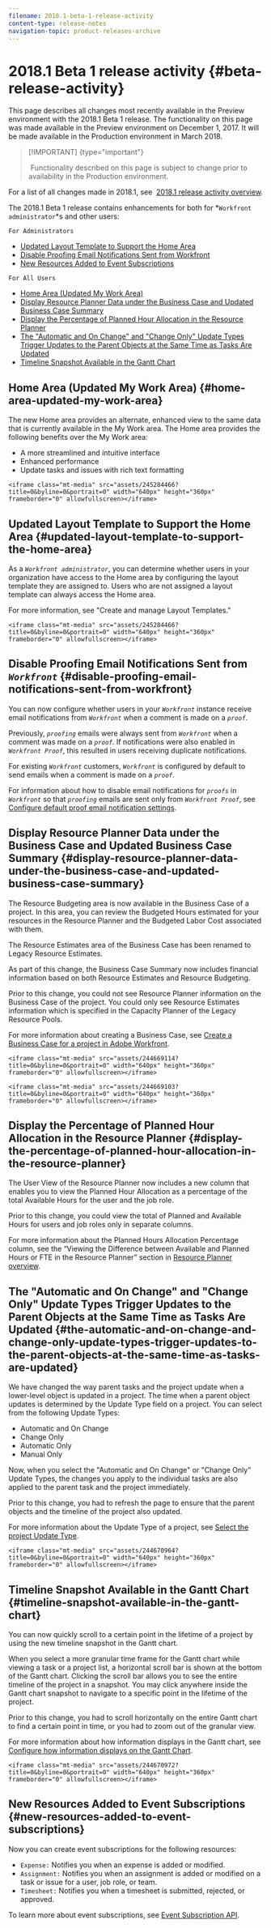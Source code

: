 ```yaml
---
filename: 2018.1-beta-1-release-activity
content-type: release-notes
navigation-topic: product-releases-archive
---
```




# 2018.1 Beta 1 release activity {#beta-release-activity}

This page describes all changes most recently available in the Preview environment with the 2018.1 Beta 1 release. The functionality on this page was made available in the Preview environment on December 1, 2017. It will be made available in&nbsp;the Production environment in March 2018.


>[!IMPORTANT] {type="important"}
>
>&nbsp;Functionality described on this page is subject to change prior to availability in the Production environment.


For a list of all changes made in 2018.1, see&nbsp; [2018.1 release activity overview](2018.1-release-activity-overview.md).


The 2018.1 Beta 1 release contains enhancements for both for *`Workfront administrator`*s and other users:


`For Administrators` 



* [Updated Layout Template to Support the Home Area](#updated-layout-template-to-support-the-home-area) 
* [Disable Proofing Email Notifications Sent from Workfront](#disable-proofing-email-notifications) 
* [New Resources Added to Event Subscriptions](#new-resources-added-to-event-subscriptions) 


`For All Users` 



* [Home Area (Updated My Work Area)](#home-area) 
* [Display Resource Planner Data under the Business Case and Updated Business Case Summary](#display-resource-planner-data-under-the-business-case) 
* [Display the Percentage of Planned Hour Allocation in the Resource Planner](#display-the-percentage-of-planned-hour-allocation-in-the-resource-planner) 
* [The "Automatic and On Change" and "Change Only" Update Types Trigger Updates to the Parent Objects at the Same Time as Tasks Are Updated](#update-types-trigger-updates-to-the-parent-object) 
* [Timeline Snapshot Available in the Gantt Chart](#timeline-snapshot-available-in-the-gantt-chart) 




## Home Area (Updated My Work Area) {#home-area-updated-my-work-area}

The new Home area provides an alternate, enhanced view to the same data that is currently available in the My Work area. The Home area provides the following benefits over the My Work area:



* A more streamlined and intuitive interface
* Enhanced performance
* Update tasks and issues with rich text formatting


`<iframe class="mt-media" src="assets/245284466?title=0&byline=0&portrait=0" width="640px" height="360px" frameborder="0" allowfullscreen></iframe>` 


## Updated Layout Template to Support the Home Area {#updated-layout-template-to-support-the-home-area}

As a *`Workfront administrator`*, you can determine whether users in your organization have access to the Home area by configuring the layout template they are assigned to. Users who are not assigned a layout template can always access the Home area.


For more information, see "Create and manage Layout Templates."


`<iframe class="mt-media" src="assets/245284466?title=0&byline=0&portrait=0" width="640px" height="360px" frameborder="0" allowfullscreen></iframe>` 


## Disable Proofing Email Notifications Sent from *`Workfront`* {#disable-proofing-email-notifications-sent-from-workfront}

You can now configure whether users in your *`Workfront`* instance receive email notifications from *`Workfront`* when a comment is made on a *`proof`*.


Previously, *`proofing`* emails were always sent from *`Workfront`* when a comment was made on a *`proof`*. If notifications were also enabled in *`Workfront Proof`*, this resulted in users receiving duplicate notifications.&nbsp;


For existing *`Workfront`* customers, *`Workfront`* is configured by default to send emails when a comment is made on a *`proof`*. 


For information about how to disable email notifications for *`proofs`* in *`Workfront`* so that *`proofing`* emails are sent only from *`Workfront Proof`*, see&nbsp; [Configure default proof email notification settings](configure-default-proof-email-notification-settings.md).&nbsp;&nbsp;


## Display Resource Planner Data under the Business Case and Updated Business Case Summary {#display-resource-planner-data-under-the-business-case-and-updated-business-case-summary}

The Resource Budgeting area is now available in the Business Case of a project. In this area, you can review the Budgeted Hours estimated for your resources in the Resource Planner and the Budgeted Labor Cost associated with them.


The Resource Estimates area of the Business Case has been renamed to Legacy Resource Estimates.


As part of this change, the Business Case Summary now includes financial information based on both Resource Estimates and Resource Budgeting.


Prior to this change, you could not see Resource Planner information on the Business Case of the project. You could only see Resource Estimates information which is specified in the Capacity Planner of the Legacy Resource Pools.


For more information about creating a Business Case, see [Create a Business Case for a project in Adobe Workfront](create-business-case.md).


`<iframe class="mt-media" src="assets/244669114?title=0&byline=0&portrait=0" width="640px" height="360px" frameborder="0" allowfullscreen></iframe>` 


`<iframe class="mt-media" src="assets/244669103?title=0&byline=0&portrait=0" width="640px" height="360px" frameborder="0" allowfullscreen></iframe>` 


## Display the Percentage of Planned Hour Allocation in the Resource Planner {#display-the-percentage-of-planned-hour-allocation-in-the-resource-planner}

The User View of the Resource Planner now includes a new column that enables you to view the Planned Hour Allocation as a percentage of the total Available Hours for the user and the job role.


Prior to this change, you could view the total of Planned and Available Hours for users and job roles only in separate columns.


For more information about the Planned Hours Allocation Percentage column, see the “Viewing the Difference between Available and Planned Hours or FTE in the Resource Planner” section in [Resource Planner overview](get-started-resource-planner.md).


## The "Automatic and On Change" and "Change Only" Update Types Trigger Updates to the Parent Objects at the Same Time as Tasks Are Updated {#the-automatic-and-on-change-and-change-only-update-types-trigger-updates-to-the-parent-objects-at-the-same-time-as-tasks-are-updated}

We have changed the way parent tasks and the project update when a lower-level object is updated in a project. The time when a parent object updates is determined by the Update Type field on a project. You can select from the following Update Types:



*  Automatic and On Change
*  Change Only
*  Automatic Only
*  Manual Only


Now, when you select the "Automatic and On Change" or "Change Only" Update Types, the changes you apply to the individual tasks are also applied to the parent task and the project immediately.


Prior to this change, you had to refresh the page to ensure that the parent objects and the timeline of the project also updated.


For more information about the Update Type of a project, see [Select the project Update Type](select-project-update-type.md).


`<iframe class="mt-media" src="assets/244670964?title=0&byline=0&portrait=0" width="640px" height="360px" frameborder="0" allowfullscreen></iframe>` 


## Timeline Snapshot Available in the Gantt Chart {#timeline-snapshot-available-in-the-gantt-chart}

You can now quickly scroll to a certain point in the lifetime of a project by using the new timeline snapshot in the Gantt chart.


When you select a more granular time frame for the Gantt chart while viewing a task or a project list, a horizontal scroll bar is shown at the bottom of the Gantt chart. Clicking the scroll bar allows you to see the entire timeline of the project in a snapshot. You may click anywhere inside the Gantt chart snapshot to navigate to a specific point in the lifetime of the project.


Prior to this change, you had to scroll horizontally on the entire Gantt chart to find a certain point in time, or you had to zoom out of the granular view.


For more information about how information displays in the Gantt chart, see [Configure how information displays on the Gantt Chart](configure-info-on-gantt-chart.md).


`<iframe class="mt-media" src="assets/244670972?title=0&byline=0&portrait=0" width="640px" height="360px" frameborder="0" allowfullscreen></iframe>` 


## New Resources Added to Event Subscriptions {#new-resources-added-to-event-subscriptions}

Now you can create event subscriptions for the following resources:



* `Expense:` Notifies you when an expense is added or modified.
* `Assignment:` Notifies you when an assignment is added or modified on a task or issue for a user, job role, or team.
* `Timesheet:` Notifies you when a timesheet is submitted, rejected, or approved.


To learn more about event subscriptions, see [Event Subscription API](event-subs-api.md).
